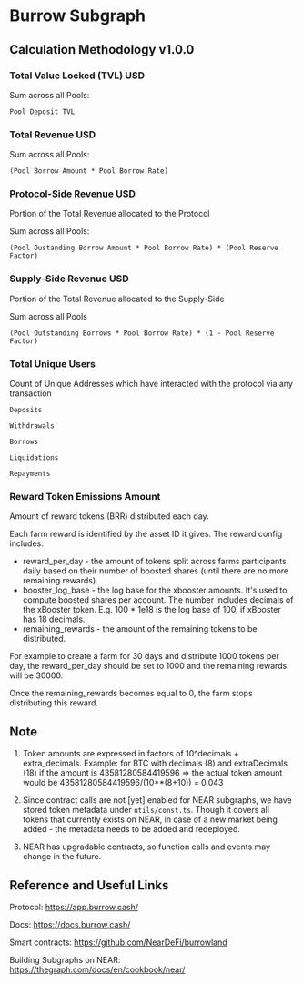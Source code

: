 # Burrow Subgraph

## Calculation Methodology v1.0.0

### Total Value Locked (TVL) USD

Sum across all Pools:

`Pool Deposit TVL`

### Total Revenue USD

Sum across all Pools:

`(Pool Borrow Amount * Pool Borrow Rate)`

### Protocol-Side Revenue USD

Portion of the Total Revenue allocated to the Protocol

Sum across all Pools:

`(Pool Oustanding Borrow Amount * Pool Borrow Rate) * (Pool Reserve Factor)`

### Supply-Side Revenue USD

Portion of the Total Revenue allocated to the Supply-Side

Sum across all Pools

`(Pool Outstanding Borrows * Pool Borrow Rate) * (1 - Pool Reserve Factor)`

### Total Unique Users

Count of Unique Addresses which have interacted with the protocol via any transaction

`Deposits`

`Withdrawals`

`Borrows`

`Liquidations`

`Repayments`

### Reward Token Emissions Amount

Amount of reward tokens (BRR) distributed each day.

Each farm reward is identified by the asset ID it gives. The reward config includes:

- reward_per_day - the amount of tokens split across farms participants daily based on their number of boosted shares (until there are no more remaining rewards).
- booster_log_base - the log base for the xbooster amounts. It's used to compute boosted shares per account. The number includes decimals of the xBooster token. E.g. 100 \* 1e18 is the log base of 100, if xBooster has 18 decimals.
- remaining_rewards - the amount of the remaining tokens to be distributed.

For example to create a farm for 30 days and distribute 1000 tokens per day, the reward_per_day should be set to 1000 and the remaining rewards will be 30000.

Once the remaining_rewards becomes equal to 0, the farm stops distributing this reward.

## Note

1. Token amounts are expressed in factors of 10^decimals + extra_decimals. Example: for BTC with decimals (8) and extraDecimals (18) if the amount is 43581280584419596 => the actual token amount would be 43581280584419596/(10\*\*(8+10)) = 0.043

2. Since contract calls are not [yet] enabled for NEAR subgraphs, we have stored token metadata under `utils/const.ts`. Though it covers all tokens that currently exists on NEAR, in case of a new market being added - the metadata needs to be added and redeployed.

3. NEAR has upgradable contracts, so function calls and events may change in the future.

## Reference and Useful Links

Protocol: https://app.burrow.cash/

Docs: https://docs.burrow.cash/

Smart contracts: https://github.com/NearDeFi/burrowland

Building Subgraphs on NEAR: https://thegraph.com/docs/en/cookbook/near/
